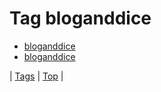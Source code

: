<!--
title: Tag bloganddice
date: 2020-06-28T15:26:58.542Z
tags:
-->
# Tag bloganddice

 * [bloganddice](117923567314.md)
 * [bloganddice](118939411174.md)

| [Tags](tags.md) | [Top](index.md) |
